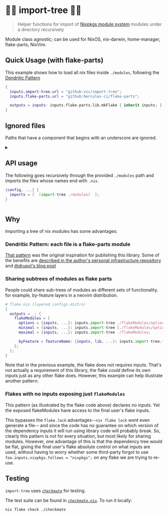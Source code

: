 # 🌲🌴 import-tree 🎄🌳

> Helper functions for import of [Nixpkgs module system](https://nix.dev/tutorials/module-system/) modules under a directory recursively

Module class agnostic; can be used for NixOS, nix-darwin, home-manager, flake-parts, NixVim.

## Quick Usage (with flake-parts)

This example shows how to load all nix files inside `./modules`, following the
[Dendritic Pattern](https://github.com/mightyiam/dendritic)

```nix
{
  inputs.import-tree.url = "github:vic/import-tree";
  inputs.flake-parts.url = "github:hercules-ci/flake-parts";

  outputs = inputs: inputs.flake-parts.lib.mkFlake { inherit inputs; } (inputs.import-tree ./modules);
}
```

## Ignored files

Paths that have a component that begins with an underscore are ignored.

<details>
  <summary>

## API usage

The following goes recursively through the provided `./modules` path and imports the files whose names end with `.nix`.

```nix
{config, ...} {
  imports = [  (import-tree ./modules)  ];
}
```

</summary>

## Obtaining the API

When used as a flake, the flake outputs attrset is the primary callable.
Otherwise, importing the `default.nix` that is at the root of this repository will evaluate into the same attrset.
This callable attrset is referred to as `import-tree` in this documentation.

## `import-tree`

Takes a single argument: path or deeply nested list of path.
Returns a module that imports the discovered files.
For example, given the following file tree:

```
default.nix
modules/
  a.nix
  subdir/
    b.nix
```

The following

```nix
{lib, config, ...} {
  imports = [ (import-tree ./modules) ];
}
```

Is similar to

```nix
{lib, config, ...} {
  imports = [
    {
      imports = [
        ./modules/a.nix
        ./modules/subdir/b.nix
      ];
    }
  ];
}
```

If given a deeply nested list of paths the list will be flattened and results concatenated.
The following is valid usage:

```nix
{lib, config, ...} {
  imports = [ (import-tree [./a [./b]]) ];
}
```

## Configurable behavior

`import-tree` functions with custom behavior can be obtained using a builder pattern.
For example:

```nix
lib.pipe import-tree [
  (i: i.mapWith lib.traceVal) # trace all paths
  (i: i.filtered (lib.hasInfix ".mod.")) # filter nix files by some predicate
  (i: i ./modules) # finally, call the configured callable with a path
]
```

Here is a simpler but less readable equivalent:

```nix
((import-tree.mapWith lib.traceVal).filtered (lib.hasInfix ".mod.")) ./modules
```

### `import-tree.filtered`

`filtered` takes a predicate function `path -> bool`. Only paths for which the filter returns `true` are selected:

> \[!NOTE\]
> Only files with suffix `.nix` are candidates.

```nix
# import-tree.filtered : (path -> bool) -> import-tree

import-tree.filtered (lib.hasInfix ".mod.") ./some-dir
```

`filtered` can be applied multiple times, in which case only the files matching _all_ filters will be selected:

```nix
lib.pipe import-tree [
  (i: i.filtered (lib.hasInfix ".mod."))
  (i: i.filtered (lib.hasSuffix "default.nix"))
  (i: i ./some-dir)
]
```

Or, in a simpler but less readable way:

```nix
(import-tree.filtered (lib.hasInfix ".mod.")).filtered (lib.hasSuffix "default.nix") ./some-dir
```

### `import-tree.matching`

`matching` takes a regular expression. The regex should match the full path for the path to be selected. Matching is done with `builtins.match`.

```nix
# import-tree.matching : regex -> import-tree

import-tree.matching ".*/[a-z]+@(foo|bar)\.nix" ./some-dir
```

`matching` can be applied multiple times, in which case only the paths matching _all_ regex patterns will be selected, and can be combined with any number of `filtered`, in any order.

### `import-tree.mapWith`

`mapWith` can be used to transform each path by providing a function.

e.g. to convert the path into a module explicitly:

```nix
# import-tree.mapWith : (path -> any) -> import-tree

import-tree.mapWith (path: {
  imports = [ path ];
  # assuming such an option is declared
  automaticallyImportedPaths = [ path ];
})
```

`mapWith` can be applied multiple times, composing the transformations:

```nix
lib.pipe import-tree [
  (i: i.mapWith (lib.removeSuffix ".nix"))
  (i: i.mapWith builtins.stringLength)
] ./some-dir
```

The above example first removes the `.nix` suffix from all selected paths, then takes their lengths.

Or, in a simpler but less readable way:

```nix
((import-tree.mapWith (lib.removeSuffix ".nix")).mapWith builtins.stringLength) ./some-dir
```

`mapWith` can be combined with any number of `filtered` and `matching` calls, in any order, but the (composed) transformation is applied _after_ the filters, and only to the paths that match all of them.

### `import-tree.withLib`

> \[!NOTE\]
> `withLib` is required prior to invocation of any of `.leafs` or `.pipeTo`.
> Because with the use of those functions the implementation does not have access to a `lib` that is provided as a module argument.

```nix
# import-tree.withLib : lib -> import-tree

import-tree.withLib pkgs.lib
```

### `import-tree.pipeTo`

`pipeTo` takes a function that will receive the list of paths.
When configured with this, `import-tree` will not return a nix module but the result of the function being piped to.

```nix
# import-tree.pipeTo : ([paths] -> any) -> import-tree

import-tree.pipeTo lib.id # equivalent to  `.leafs`
```

### `import-tree.leafs`

`leafs` takes no arguments, it is equivalent to calling `import-tree.pipeTo lib.id`. That is, instead of producing a nix module, just return the list of results.

```nix
# import-tree.leafs : import-tree

import-tree.leafs
```

</details>

## Why

Importing a tree of nix modules has some advantages:

### Dendritic Pattern: each file is a flake-parts module

[That pattern](https://discourse.nixos.org/t/pattern-each-file-is-a-flake-parts-module/61271) was the original inspiration for publishing this library.
Some of the benefits are [described in the author's personal infrastructure repository](https://github.com/mightyiam/infra#every-nix-file-is-a-flake-parts-module)
and [@drupol's blog post](https://not-a-number.io/2025/refactoring-my-infrastructure-as-code-configurations/)

### Sharing subtrees of modules as flake parts

People could share sub-trees of modules as different sets of functionality.
for example, by-feature layers in a neovim distribution.

```nix
# flake.nix (layered configs-distro)
{
  outputs = _: {
    flakeModules = {
      options = {inputs, ...}: inputs.import-tree ./flakeModules/options;
      minimal = {inputs, ...}: inputs.import-tree [./flakeModules/options ./flakeModules/minimal];
      maximal = {inputs, ...}: inputs.import-tree ./flakeModules;

      byFeature = featureName: {inputs, lib, ...}: inputs.import-tree.filtered (lib.hasSuffix "${featureName}.nix") ./flakeModules;
    };
  };
}
```

Note that in the previous example, the flake does not requires inputs.
That's not actually a requirement of this library, the flake *could* define its own inputs just as any other flake does.
However, this example can help illustrate another pattern:

### Flakes with no inputs exposing just `flakeModules`

This pattern (as illustrated by the flake code above) declares no inputs.
Yet the exposed flakeModules have access to the final user's flake inputs.

This bypasses the `flake.lock` advantages--`nix flake lock` wont even generate a file--
and since the code has no guarantee on which version of the dependency inputs it will run using library code will probably break.
So, clearly this pattern is not for every situation, but most likely for sharing modules.
However, one advantage of this is that the dependency tree would be flat,
giving the final user's flake absolute control on what inputs are used,
without having to worry whether some third-party forgot to use `foo.inputs.nixpkgs.follows = "nixpkgs";` on any flake we are trying to re-use.

## Testing

`import-tree` uses [`checkmate`](https://github.com/vic/checkmate) for testing.

The test suite can be found in [`checkmate.nix`](checkmate.nix). To run it locally:

```sh
nix flake check ./checkmate
```
